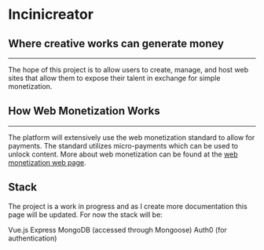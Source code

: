 <!-- prettier-ignore -->
# Incinicreator

## Where creative works can generate money

---

The hope of this project is to allow users to create, manage, and host web sites that allow them to expose their talent in exchange for simple monetization.

## How Web Monetization Works

---

The platform will extensively use the web monetization standard to allow for payments. The standard utilizes micro-payments which can be used to unlock content. More about web monetization can be found at the [web monetization web page](https://webmonetization.org/).

## Stack

The project is a work in progress and as I create more documentation this page will be updated. For now the stack will be:

Vue.js
Express
MongoDB (accessed through Mongoose)
Auth0 (for authentication)
